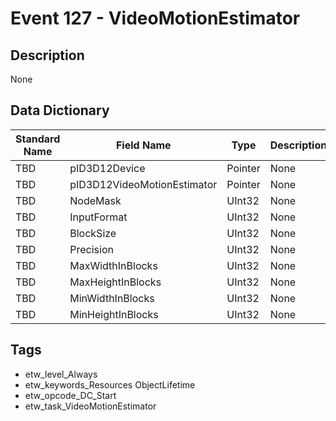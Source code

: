 # Event 127 - VideoMotionEstimator

## Description
None

## Data Dictionary
|Standard Name|Field Name|Type|Description|Sample Value|
|---|---|---|---|---|
|TBD|pID3D12Device|Pointer|None|`None`|
|TBD|pID3D12VideoMotionEstimator|Pointer|None|`None`|
|TBD|NodeMask|UInt32|None|`None`|
|TBD|InputFormat|UInt32|None|`None`|
|TBD|BlockSize|UInt32|None|`None`|
|TBD|Precision|UInt32|None|`None`|
|TBD|MaxWidthInBlocks|UInt32|None|`None`|
|TBD|MaxHeightInBlocks|UInt32|None|`None`|
|TBD|MinWidthInBlocks|UInt32|None|`None`|
|TBD|MinHeightInBlocks|UInt32|None|`None`|

## Tags
* etw_level_Always
* etw_keywords_Resources ObjectLifetime
* etw_opcode_DC_Start
* etw_task_VideoMotionEstimator